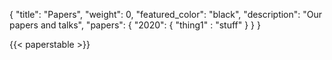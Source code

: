 {
    "title": "Papers",
    "weight": 0,
    "featured_color": "black",
    "description": "Our papers and talks",
    "papers": {
        "2020": {
            "thing1" : "stuff" 
        }
    }
}

{{< paperstable >}}

